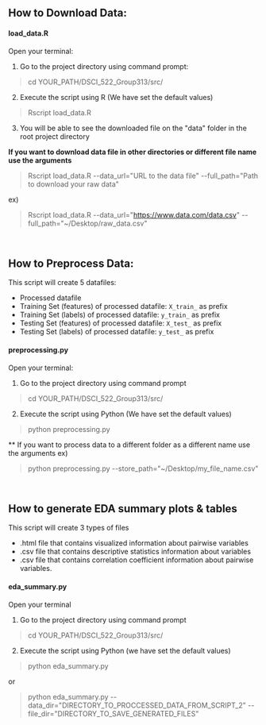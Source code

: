 ## How to Download Data:

#### load_data.R
Open your terminal:

1. Go to the project directory using command prompt:

>  cd YOUR_PATH/DSCI_522_Group313/src/


2. Execute the script using R (We have set the default values)

> Rscript load_data.R


3. You will be able to see the downloaded file on the "data" folder in the root project directory

**If you want to download data file in other directories or different file name use the arguments**

> Rscript load_data.R --data_url="URL to the data file"  --full_path="Path to download your raw data"

ex) 
> Rscript load_data.R --data_url="https://www.data.com/data.csv" --full_path="~/Desktop/raw_data.csv"

<br>

## How to Preprocess Data:

This script will create 5 datafiles:
- Processed datafile
- Training Set (features) of processed datafile: `X_train_` as prefix
- Training Set (labels) of processed datafile: `y_train_` as prefix
- Testing Set (features) of processed datafile: `X_test_` as prefix
- Testing Set (labels) of processed datafile: `y_test_` as prefix


#### preprocessing.py
Open your terminal:

1. Go to the project directory using command prompt

>  cd YOUR_PATH/DSCI_522_Group313/src/

2. Execute the script using Python (We have set the default values)

> python preprocessing.py


** If you want to process data to a different folder as a different name use the arguments
ex)
> python preprocessing.py --store_path="~/Desktop/my_file_name.csv"


<br>

## How to generate EDA summary plots & tables

This script will create 3 types of files
- .html file that contains visualized information about pairwise variables
- .csv file that contains descriptive statistics information about variables
- .csv file that contains correlation coefficient information about pairwise variables.

#### eda_summary.py
Open your terminal

1. Go to the project directory using command prompt

> cd YOUR_PATH/DSCI_522_Group313/src/

2. Execute the script using Python (we have set the default values)

> python eda_summary.py

or

> python eda_summary.py --data_dir="DIRECTORY_TO_PROCCESSED_DATA_FROM_SCRIPT_2" --file_dir="DIRECTORY_TO_SAVE_GENERATED_FILES"

<br>